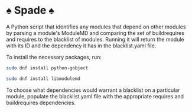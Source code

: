 # :spades: Spade :spades:

A Python script that identifies any modules that depend on other modules by parsing a module's ModuleMD and comparing the set of buildrequires and requires to the blacklist of modules.  Running it will return the module with its ID and the dependency it has in the blacklist.yaml file.

To install the necessary packages, run:
```bash
sudo dnf install python-gobject

sudo dnf install libmodulemd
```

To choose what dependencies would warrant a blacklist on a particular module, populate the blacklist.yaml file with the appropriate requires and buildrequires dependencies.

